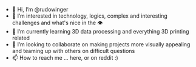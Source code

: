 - 👋 Hi, I’m @rudowinger
- 👀 I’m interested in technology, logics, complex and interesting challenges and what's nice in the 👁️
- 🌱 I’m currently learning 3D data processing and everything 3D printing related
- 💞️ I’m looking to collaborate on making projects more visually appealing and teaming up with others on difficult questions 
- 📫 How to reach me ... here, or on reddit :)

<!---
rudowinger/rudowinger is a ✨ special ✨ repository because its `README.md` (this file) appears on your GitHub profile.
You can click the Preview link to take a look at your changes.
--->
